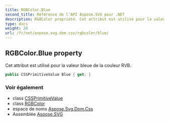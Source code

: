 ```yaml
---
title: RGBColor.Blue
second_title: Référence de l'API Aspose.SVG pour .NET
description: RGBColor propriété. Cet attribut est utilisé pour la valeur bleue de la couleur RVB.
type: docs
weight: 20
url: /fr/net/aspose.svg.dom.css/rgbcolor/blue/
---
```

## RGBColor.Blue property

Cet attribut est utilisé pour la valeur bleue de la couleur RVB.

```csharp
public CSSPrimitiveValue Blue { get; }
```

### Voir également

* class [CSSPrimitiveValue](../../cssprimitivevalue/)
* class [RGBColor](../)
* espace de noms [Aspose.Svg.Dom.Css](../../rgbcolor/)
* Assemblée [Aspose.SVG](../../../)


